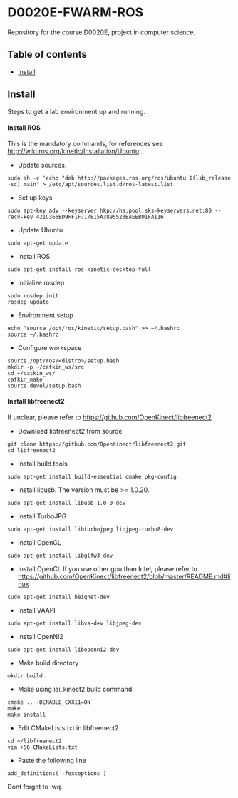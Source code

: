 # D0020E-FWARM-ROS
Repository for the course D0020E, project in computer science. 

## Table of contents
- [Install](#install)

## Install
Steps to get a lab environment up and running.

#### Install ROS
This is the mandatory commands, for references see http://wiki.ros.org/kinetic/Installation/Ubuntu .
* Update sources.
```
sudo sh -c 'echo "deb http://packages.ros.org/ros/ubuntu $(lsb_release -sc) main" > /etc/apt/sources.list.d/ros-latest.list'  
```
* Set up keys
```
sudo apt-key adv --keyserver hkp://ha.pool.sks-keyservers.net:80 --recv-key 421C365BD9FF1F717815A3895523BAEEB01FA116
```
* Update Ubuntu 
```
sudo apt-get update
```
* Install ROS
```
sudo apt-get install ros-kinetic-desktop-full
```
* Initialize rosdep
``` 
sudo rosdep init
rosdep update 
```
* Environment setup
```
echo "source /opt/ros/kinetic/setup.bash" >> ~/.bashrc
source ~/.bashrc
```
* Configure workspace
```
source /opt/ros/<distro>/setup.bash
mkdir -p ~/catkin_ws/src
cd ~/catkin_ws/
catkin_make
source devel/setup.bash
```
#### Install libfreenect2
If unclear, please refer to https://github.com/OpenKinect/libfreenect2
* Download libfreenect2 from source
```
git clone https://github.com/OpenKinect/libfreenect2.git
cd libfreenect2
```
* Install build tools
```
sudo apt-get install build-essential cmake pkg-config
```
* Install libusb. The version must be >= 1.0.20. 
```
sudo apt-get install libusb-1.0-0-dev
```
* Install TurboJPG
```
sudo apt-get install libturbojpeg libjpeg-turbo8-dev
```
* Install OpenGL 
```
sudo apt-get install libglfw3-dev
```
* Install OpenCL 
If you use other gpu than Intel, please refer to https://github.com/OpenKinect/libfreenect2/blob/master/README.md#linux
```
sudo apt-get install beignet-dev
```
* Install VAAPI
```
sudo apt-get install libva-dev libjpeg-dev
```
* Install OpenNI2
```
sudo apt-get install libopenni2-dev
```
* Make build directory
```
mkdir build 
```
* Make using iai_kinect2 build command
```
cmake .. -DENABLE_CXX11=ON
make
make install 
```
* Edit CMakeLists.txt in libfreenect2
```
cd ~/libfreenect2
vim +56 CMakeLists.txt
```
* Paste the following line
```
add_definitions( -fexceptions )
```
Dont forget to :wq.

